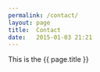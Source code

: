 ```yaml
---
permalink: /contact/
layout: page
title:  Contact
date:   2015-01-03 21:21
---
```


This is the {{ page.title }}
